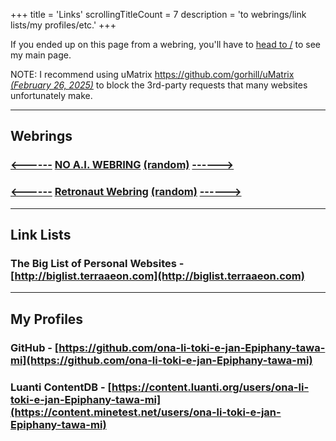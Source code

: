 +++
title               = 'Links'
scrollingTitleCount = 7
description         = 'to webrings/link lists/my profiles/etc.'
+++

If you ended up on this page from a webring, you'll have to [head to /](/) to
see my main page.

NOTE: I recommend using uMatrix
[https://github.com/gorhill/uMatrix *(February 26, 2025)*](https://github.com/gorhill/uMatrix)
to block the 3rd-party requests that many websites unfortunately make.

---

## Webrings

### [<------](https://baccyflap.com/noai/?prv&s=pal) [NO A.I. WEBRING](https://baccyflap.com/noai) [(random)](https://baccyflap.com/noai/?rnd) [------>](https://baccyflap.com/noai/?nxt&s=pal)

### [<------](https://webring.dinhe.net/prev/https://paltepuk.xyz/links) [Retronaut Webring](https://webring.dinhe.net) [(random)](https://webring.dinhe.net/random) [------>](https://webring.dinhe.net/next/https://paltepuk.xyz/links)

---

## Link Lists

### The Big List of Personal Websites - [http://biglist.terraaeon.com](http://biglist.terraaeon.com)

---

## My Profiles

### GitHub - [https://github.com/ona-li-toki-e-jan-Epiphany-tawa-mi](https://github.com/ona-li-toki-e-jan-Epiphany-tawa-mi)

### Luanti ContentDB - [https://content.luanti.org/users/ona-li-toki-e-jan-Epiphany-tawa-mi](https://content.minetest.net/users/ona-li-toki-e-jan-Epiphany-tawa-mi)
